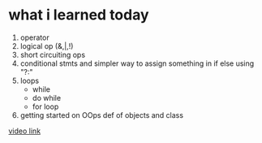 # what i learned today

1. operator
2. logical op (&,|,!)
3. short circuiting ops
4. conditional stmts and simpler way to assign something in if else using "?:"
5. loops
    - while
    - do while
    - for loop
6. getting started on OOps def of objects and class


[video link](https://youtu.be/4XTsAAHW_Tc?si=RuViWa4dv5b8TbN_)
